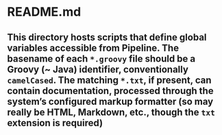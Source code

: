 # README.md

## This directory hosts scripts that define global variables accessible from Pipeline. The basename of each `*.groovy` file should be a Groovy (~ Java) identifier, conventionally `camelCased`. The matching `*.txt`, if present, can contain documentation, processed through the system’s configured markup formatter (so may really be HTML, Markdown, etc., though the `txt` extension is required)
